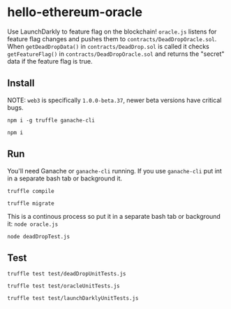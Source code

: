 # hello-ethereum-oracle

Use LaunchDarkly to feature flag on the blockchain! `oracle.js` listens for feature flag changes and pushes them to `contracts/DeadDropOracle.sol`. When `getDeadDropData()` in `contracts/DeadDrop.sol` is called it checks `getFeatureFlag()` in `contracts/DeadDropOracle.sol` and returns the "secret" data if the feature flag is true.

## Install

NOTE: `web3` is specifically `1.0.0-beta.37`, newer beta versions have critical bugs.

`npm i -g truffle ganache-cli`

`npm i`

## Run

You'll need Ganache or `ganache-cli` running. If you use `ganache-cli` put int in a separate bash tab or background it.

`truffle compile`

`truffle migrate`

This is a continous process so put it in a separate bash tab or background it: `node oracle.js`

`node deadDropTest.js`

## Test

`truffle test test/deadDropUnitTests.js`

`truffle test test/oracleUnitTests.js`

`truffle test test/launchDarklyUnitTests.js`